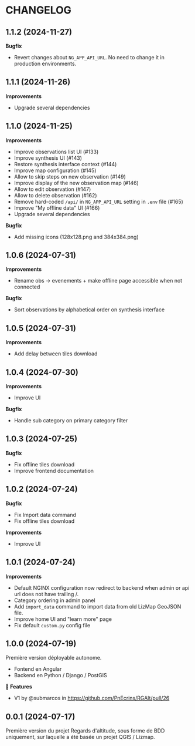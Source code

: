 CHANGELOG
=========

1.1.2     (2024-11-27)
----------------------

**Bugfix**

- Revert changes about `NG_APP_API_URL`. No need to change it in production environments.

1.1.1    (2024-11-26)
---------------------

**Improvements**

- Upgrade several dependencies

1.1.0    (2024-11-25)
---------------------

**Improvements**

- Improve observations list UI (#133)
- Improve synthesis UI (#143)
- Restore synthesis interface context (#144)
- Improve map configuration (#145)
- Allow to skip steps on new observation (#149)
- Improve display of the new observation map (#146)
- Allow to edit observation (#147)
- Allow to delete observation (#162)
- Remove hard-coded `/api/` in `NG_APP_API_URL` setting in `.env` file (#165)
- Improve "My offline data" UI (#166)
- Upgrade several dependencies

**Bugfix**

- Add missing icons (128x128.png and 384x384.png)

1.0.6    (2024-07-31)
----------------------

**Improvements**

- Rename obs -> evenements + make offline page accessible when not connected

**Bugfix**

- Sort observations by alphabetical order on synthesis interface

1.0.5    (2024-07-31)
----------------------

**Improvements**

- Add delay between tiles download

1.0.4    (2024-07-30)
----------------------

**Improvements**

- Improve UI

**Bugfix**

- Handle sub category on primary category filter

1.0.3    (2024-07-25)
----------------------

**Bugfix**

- Fix offline tiles download
- Improve frontend documentation

1.0.2    (2024-07-24)
----------------------

**Bugfix**

- Fix Import data command
- Fix offline tiles download

**Improvements**

- Improve UI

1.0.1    (2024-07-24)
----------------------

**Improvements**

- Default NGINX configuration now redirect to backend when admin or api url does not have trailing /.
- Category ordering in admin panel
- Add `import_data` command to import data from old LizMap GeoJSON file.
- Improve home UI and "learn more" page
- Fix default `custom.py` config file

1.0.0        (2024-07-19)
-------------------------

Première version déployable autonome.

* Fontend en Angular
* Backend en Python / Django / PostGIS

**🎉 Features**

* V1 by @submarcos in https://github.com/PnEcrins/RGAlt/pull/26

0.0.1        (2024-07-17)
-------------------------

Première version du projet Regards d'altitude, sous forme de BDD uniquement, sur laquelle a été basée un projet QGIS / Lizmap.
